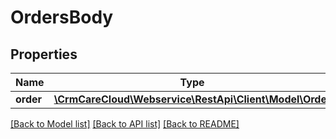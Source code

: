 # OrdersBody

## Properties
Name | Type | Description | Notes
------------ | ------------- | ------------- | -------------
**order** | [**\CrmCareCloud\Webservice\RestApi\Client\Model\Order**](Order.md) |  | 

[[Back to Model list]](../../README.md#documentation-for-models) [[Back to API list]](../../README.md#documentation-for-api-endpoints) [[Back to README]](../../README.md)

